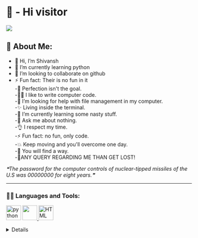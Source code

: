 <h1>👋 - Hi visitor</h1>
<img src="https://readme-typing-svg.demolab.com?font=Fira+Code&size=50&duration=1500&pause=2000&color=20F77B&width=850&height=100&lines=Hello+Shivansh+here;Everything+is+fine;Thanks+for+being+here.">

## 💫 About Me:

- 👋 Hi, I’m Shivansh <br>
- 🌱 I’m currently learning python<br>
- 💞️ I’m looking to collaborate on github<br>
- ⚡ Fun fact: Their is no fun in it<br>
-🔭 Perfection isn't the goal.<br>
-🧑‍💻 I like to write computer code.<br>
-🤝 I’m looking for help with file management in my computer.<br>
-✨ Living inside the terminal.<br>
-🌱 I’m currently learning some nasty stuff.<br>
-💬 Ask me about nothing.<br>
-👌 I respect my time.<br>
-⚡ Fun fact: no fun, only code.<br>
-💥 Keep moving and you'll overcome one day.<br>
-📧 You will find a way.<br>
-💫ANY QUERY REGARDING ME THAN GET LOST!<br>


<!--STARTS_HERE_QUOTE_README-->
<i>❝The password for the computer controls of nuclear-tipped missiles of the U.S was 00000000 for eight years.❞</i>
<!--ENDS_HERE_QUOTE_README-->

***
<h3 align="left" title="...and I'm happy to see you here :)">🧑‍💻 Languages and Tools: </h3>
    <p align="left"> 
            <img src="https://cdn.jsdelivr.net/gh/offensive-vk/Icons@master/python/python-original.svg" alt="python" width="40" height="40" /> </a> 
        <a href="https://github.com/" target="_blank" rel="noreferrer">
            <img src="https://cdn.jsdelivr.net/gh/offensive-vk/Icons@master/github/github-original.svg" height="40" width="40" /> </a>
            <img src="https://upload.wikimedia.org/wikipedia/commons/thumb/6/61/HTML5_logo_and_wordmark.svg/220px-HTML5_logo_and_wordmark.svg.png" height="40" width="40" alt="HTML">
                </p>
                <details>
                <hr>
                    <!--
[![🦅 Mirror Sync](https://github.com/offensive-vk/offensive-vk/actions/workflows/mirror.yml/badge.svg)](https://github.com/offensive-vk/offensive-vk/actions/workflows/mirror.yml)
[![📃 Update Recent Activity](https://github.com/offensive-vk/offensive-vk/actions/workflows/recent.yml/badge.svg)](https://github.com/offensive-vk/offensive-vk/actions/workflows/recent.yml)
[![✨ Generate Contribution Pattern](https://github.com/offensive-vk/offensive-vk/actions/workflows/contributions.yml/badge.svg)](https://github.com/offensive-vk/offensive-vk/actions/workflows/contributions.yml)
[![🐍 Generate Snake Contribution](https://github.com/offensive-vk/offensive-vk/actions/workflows/snake.yml/badge.svg)](https://github.com/offensive-vk/offensive-vk/actions/workflows/snake.yml)
[![🚢 Automated Docker Testing](https://github.com/offensive-vk/offensive-vk/actions/workflows/dind.yml/badge.svg)](https://github.com/offensive-vk/offensive-vk/actions/workflows/dind.yml)
[![📊 Generates Metrics](https://github.com/offensive-vk/offensive-vk/actions/workflows/metrics.yml/badge.svg)](https://github.com/offensive-vk/offensive-vk/actions/workflows/metrics.yml)
-->
    <a href="https://github.com/hiddenuser-sk">
  <summary><h4>💻 Click here to See Cool Stuff ⬇️</h4></summary>
<h1 align="center">Work in progress</h1>
<p align="center">Other features are in progress, feel free to follow me to discover them.</p>
<p align="center">
         <summary><h4>Can you think what do i do ???</h4></summary>
        CTRL+C<br>
        CTRL+V......
  <kbd>Thanks for visiting :)</kbd>
    <p align="center">
  <a href="https://github.com/hiddenuser-sk">See ya <3</a>
</p>
</p>
